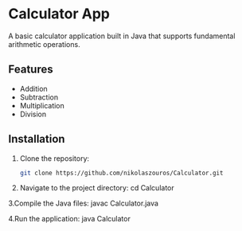 # Calculator App
A basic calculator application built in Java that supports fundamental arithmetic operations.

## Features
- Addition
- Subtraction
- Multiplication
- Division

## Installation
1. Clone the repository:
   ```bash
   git clone https://github.com/nikolaszouros/Calculator.git
2. Navigate to the project directory:
    cd Calculator
   
3.Compile the Java files:
  javac Calculator.java
  
4.Run the application:
  java Calculator

